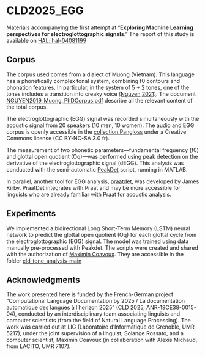 # CLD2025_EGG
Materials accompanying the first attempt at “**Exploring Machine Learning perspectives for electroglottographic signals**.” 
The report of this study is available on [HAL: hal-04081199](https://hal.science/hal-04081199) 

 ## Corpus
The corpus used comes from a dialect of Muong (Vietnam). This language has a phonetically complex tonal system, combining f0 contours and phonation features. In particular, in the system of 5 + 2 tones, one of the tones includes a transition into creaky voice [(Nguyen,2021)](https://theses.hal.science/tel-03652510). The document [NGUYEN2019_Muong_PhDCorpus.pdf](https://github.com/MinhChauNGUYEN/EGG-ML/blob/main/CLD2025_EGG/NGUYEN2019_Muong_PhDCorpus.pdf) describe all the relevant content of the total corpus.
 
 The electroglottographic (EGG) signal was recorded simultaneously with the acoustic signal from 20 speakers (10 men, 10 women). The audio and EGG corpus is openly accessible in the [collection Pangloss](https://pangloss.cnrs.fr/corpus/M%C6%B0%E1%BB%9Dng?lang=en) under a Creative Commons license (CC BY-NC-SA 3.0 fr). 

 The measurement of two phonetic parameters—fundamental frequency (f0) and glottal open quotient (Oq)—was performed using peak detection on the derivative of the electroglottographic signal (dEGG). This analysis was conducted with the semi-automatic [PeakDet](https://github.com/alexis-michaud/egg) script, running in MATLAB.

In parallel, another tool for EGG analysis, [praatdet](https://github.com/kirbyj/praatdet), was developed by James Kirby. PraatDet integrates with Praat and may be more accessible for linguists who are already familiar with Praat for acoustic analysis.
 
 ## Experiments
We implemented a bidirectional Long Short-Term Memory (LSTM) neural network to predict the glottal open quotient (Oq) for each glottal cycle from the electroglottographic (EGG) signal. The model was trained using data manually pre-processed with Peakdet. The scripts were created and shared with the authorization of [Maximin Coavoux](https://mcoavoux.github.io/). They are accessible in the folder [cld_tone_analysis-main](https://github.com/MinhChauNGUYEN/EGG-ML/tree/main/CLD2025_EGG/cld_tone_analysis-main)

 ## Acknowledgments
The work presented here is funded by the French-German project “Computational Language Documentation by 2025 / La documentation automatique des langues à l’horizon 2025” (CLD 2025, ANR-19CE38-0015-04), conducted by an interdisciplinary team associating linguists and computer scientists (from the field of Natural Language Processing). The work was carried out at LIG (Laboratoire d’Informatique de Grenoble, UMR 5217), under the joint supervision of a linguist, Solange Rossato, and a computer scientist, Maximin Coavoux (in collaboration with Alexis Michaud, from LACITO, UMR 7107).

